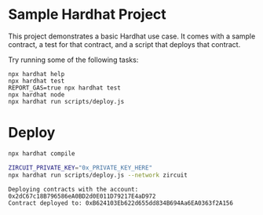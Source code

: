 # Sample Hardhat Project

This project demonstrates a basic Hardhat use case. It comes with a sample contract, a test for that contract, and a script that deploys that contract.

Try running some of the following tasks:

```shell
npx hardhat help
npx hardhat test
REPORT_GAS=true npx hardhat test
npx hardhat node
npx hardhat run scripts/deploy.js
```

# Deploy

```bash
npx hardhat compile

ZIRCUIT_PRIVATE_KEY="0x_PRIVATE_KEY_HERE"
npx hardhat run scripts/deploy.js --network zircuit
```

```
Deploying contracts with the account: 0x2dC67c18B796586eA0BD2d0E011D79217E4aD972
Contract deployed to: 0xB624103Eb622d655dd834B694Aa6EA0363f2A156
```
